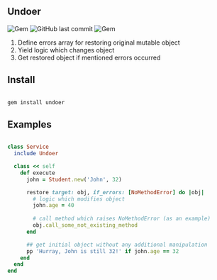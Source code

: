## Undoer

![Gem](https://img.shields.io/gem/dt/undoer.svg)
![GitHub last commit](https://img.shields.io/github/last-commit/nucleom42/undoer.svg)
![Gem](https://img.shields.io/gem/v/undoer.svg)

1. Define errors array for restoring original mutable object
2. Yield logic which changes object
3. Get restored object if mentioned errors occurred

## Install

```ruby

gem install undoer

```

## Examples

```ruby

class Service
  include Undoer

  class << self
    def execute
      john = Student.new('John', 32)

      restore target: obj, if_errors: [NoMethodError] do |obj|
        # logic which modifies object
        john.age = 40
        
        # call method which raises NoMethodError (as an example)
        obj.call_some_not_existing_method
      end

      ## get initial object without any additional manipulation
      pp 'Hurray, John is still 32!' if john.age == 32
    end
  end
end

```